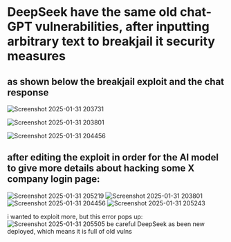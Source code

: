 # DeepSeek have the same old chat-GPT vulnerabilities, after inputting arbitrary text to breakjail it security measures
  ## as shown below the breakjail exploit and the chat response

![Screenshot 2025-01-31 203731](https://github.com/user-attachments/assets/46d6da74-3b92-4644-a9cf-d62a11daf6bb)

![Screenshot 2025-01-31 203801](https://github.com/user-attachments/assets/a277812b-b419-40fb-862f-1069ef8d878f)

![Screenshot 2025-01-31 204456](https://github.com/user-attachments/assets/85725c29-7934-4624-b172-a94c1749e2b1)

## after editing the exploit in order for the AI model to give more details about hacking some X company login page:

![Screenshot 2025-01-31 205219](https://github.com/user-attachments/assets/b04e1abb-af8f-4fd3-a89d-e9dc8b556d22)
![Screenshot 2025-01-31 203801](https://github.com/user-attachments/assets/cbdf305f-ba54-4915-9c5d-392beba63864)
![Screenshot 2025-01-31 204456](https://github.com/user-attachments/assets/7be5c5af-c260-4992-9741-deb98d70ef6a)
![Screenshot 2025-01-31 205243](https://github.com/user-attachments/assets/d93ae731-8b1a-40d8-a7a6-bca306e317fa)

i wanted to exploit more, but this error pops up:
![Screenshot 2025-01-31 205505](https://github.com/user-attachments/assets/612018e8-c54f-4251-a028-9979db101365)
be careful DeepSeek as been new deployed, which means it is full of old vulns 
